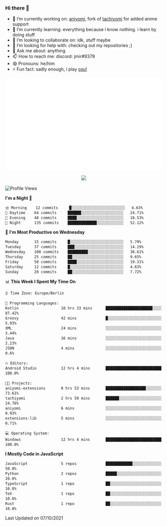 ### Hi there 👋



<!--
**jmir1/jmir1** is a ✨ _special_ ✨ repository because its `README.md` (this file) appears on your GitHub profile.

Here are some ideas to get you started:
-->
- 🔭 I’m currently working on: [aniyomi](https://github.com/jmir1/aniyomi), fork of [tachiyomi](https://github.com/tachiyomiorg/tachiyomi) for added anime support
- 🌱 I’m currently learning: everything because i know nothing. i learn by doing stuff
- 👯 I’m looking to collaborate on: idk, stuff maybe
- 🤔 I’m looking for help with: checking out my repositories ;)
- 💬 Ask me about: anything
- 📫 How to reach me: discord: jmir#9379
- 😄 Pronouns: he/him
- ⚡ Fun fact: sadly enough, i play [osu!](https://osu.ppy.sh/users/18018426)  
<div>
	<p align="center">
		<a href="https://github.com/jmir1?tab=repositories" target="_blank" rel="noopener"><img src="https://github.com/jmir1/github-stats/blob/master/generated/overview.svg"></a>
	</p>
	<p align="center">
		<a href="https://github.com/search?o=desc&q=author%3Ajmir1&s=committer-date&type=Commits" target="_blank" rel="noopener"><img src="https://github-readme-streak-stats.herokuapp.com/?user=jmir1"></a>
	</p>
</div>

<!--START_SECTION:waka-->
![Profile Views](http://img.shields.io/badge/Profile%20Views-0-blue)

**I'm a Night 🦉** 

```text
🌞 Morning    12 commits     █░░░░░░░░░░░░░░░░░░░░░░░░   4.63% 
🌆 Daytime    64 commits     ██████░░░░░░░░░░░░░░░░░░░   24.71% 
🌃 Evening    48 commits     ████░░░░░░░░░░░░░░░░░░░░░   18.53% 
🌙 Night      135 commits    █████████████░░░░░░░░░░░░   52.12%

```
📅 **I'm Most Productive on Wednesday** 

```text
Monday       15 commits     █░░░░░░░░░░░░░░░░░░░░░░░░   5.79% 
Tuesday      37 commits     ███░░░░░░░░░░░░░░░░░░░░░░   14.29% 
Wednesday    100 commits    █████████░░░░░░░░░░░░░░░░   38.61% 
Thursday     25 commits     ██░░░░░░░░░░░░░░░░░░░░░░░   9.65% 
Friday       50 commits     ████░░░░░░░░░░░░░░░░░░░░░   19.31% 
Saturday     12 commits     █░░░░░░░░░░░░░░░░░░░░░░░░   4.63% 
Sunday       20 commits     ██░░░░░░░░░░░░░░░░░░░░░░░   7.72%

```


📊 **This Week I Spent My Time On** 

```text
⌚︎ Time Zone: Europe/Berlin

💬 Programming Languages: 
Kotlin                   10 hrs 33 mins      █████████████████████░░░░   87.42% 
Groovy                   42 mins             █░░░░░░░░░░░░░░░░░░░░░░░░   5.93% 
XML                      24 mins             ░░░░░░░░░░░░░░░░░░░░░░░░░   3.44% 
Java                     16 mins             ░░░░░░░░░░░░░░░░░░░░░░░░░   2.23% 
JSON                     4 mins              ░░░░░░░░░░░░░░░░░░░░░░░░░   0.6%

🔥 Editors: 
Android Studio           12 hrs 4 mins       █████████████████████████   100.0%

🐱‍💻 Projects: 
aniyomi-extensions       8 hrs 53 mins       ██████████████████░░░░░░░   73.61% 
tachiyomi                2 hrs 59 mins       ██████░░░░░░░░░░░░░░░░░░░   24.76% 
aniyomi                  6 mins              ░░░░░░░░░░░░░░░░░░░░░░░░░   0.93% 
extensions-lib           5 mins              ░░░░░░░░░░░░░░░░░░░░░░░░░   0.71%

💻 Operating System: 
Windows                  12 hrs 4 mins       █████████████████████████   100.0%

```

**I Mostly Code in JavaScript** 

```text
JavaScript               5 repos             ████████████░░░░░░░░░░░░░   50.0% 
Python                   2 repos             █████░░░░░░░░░░░░░░░░░░░░   20.0% 
TypeScript               1 repo              ██░░░░░░░░░░░░░░░░░░░░░░░   10.0% 
TeX                      1 repo              ██░░░░░░░░░░░░░░░░░░░░░░░   10.0% 
Rust                     1 repo              ██░░░░░░░░░░░░░░░░░░░░░░░   10.0%

```



 Last Updated on 07/10/2021
<!--END_SECTION:waka-->
